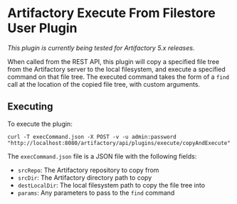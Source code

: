 Artifactory Execute From Filestore User Plugin
==============================================

*This plugin is currently being tested for Artifactory 5.x releases.*

When called from the REST API, this plugin will copy a specified file tree from
the Artifactory server to the local filesystem, and execute a specified command
on that file tree. The executed command takes the form of a `find` call at the
location of the copied file tree, with custom arguments.

Executing
---------

To execute the plugin:

`curl -T execCommand.json -X POST -v -u admin:password "http://localhost:8080/artifactory/api/plugins/execute/copyAndExecute"`

The `execCommand.json` file is a JSON file with the following fields:

- `srcRepo`: The Artifactory repository to copy from
- `srcDir`: The Artifactory directory path to copy
- `destLocalDir`: The local filesystem path to copy the file tree into
- `params`: Any parameters to pass to the `find` command

